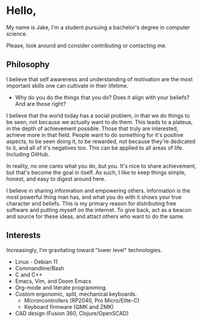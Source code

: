 # Hello,
My name is Jake, I'm a student pursuing a bachelor's degree in computer science.

Please, look around and consider contributing or contacting me.

## Philosophy
I believe that self awareness and understanding of motivation are the most important skills one can cultivate in their lifetime. 
- Why do you do the things that you do? Does it align with your beliefs? And are those right?

I believe that the world today has a social problem, in that we do things to be seen, not because we actually want to do them. This leads to a plateua, in the depth of achievement possible. Those that truly are interested, achieve more in that field. People want to do something for it's positive aspects, to be seen doing it, to be rewarded, not because they're dedicated to it, and all of it's negatives too. This can be applied to all areas of life. Including GitHub.

In reality, no one cares what you do, but you. It's nice to share achievement, but that's become the goal in itself. As such, I like to keep things simple, honest, and easy to digest around here.

I believe in sharing information and empowering others. Information is the most powerful thing man has, and what you do with it shows your true character and beliefs. This is my primary reason for distributing free software and putting myself on the internet. To give back, act as a beacon and source for these ideas, and attact others who want to do the same.

## Interests
Increasingly, I'm gravitating toward "lower level" technologies.
- Linux - Debian 11
- Commandline/Bash
- C and C++
- Emacs, Vim, and Doom Emacs
- Org-mode and literate programming.
- Custom ergonomic, split, mechanical keyboards.
	- Microncontrollers (RP2040, Pro Micro/Elite-C)
	- Keyboard firmware (QMK and ZMK)
 - CAD design (Fusion 360, Clojure/OpenSCAD)

<!--
**noncog/noncog** is a ✨ _special_ ✨ repository because its `README.md` (this file) appears on your GitHub profile.

Here are some ideas to get you started:

- 🔭 I’m currently working on ...
- 🌱 I’m currently learning ...
- 👯 I’m looking to collaborate on ...
- 🤔 I’m looking for help with ...
- 💬 Ask me about ...
- 📫 How to reach me: ...
- 😄 Pronouns: ...
- ⚡ Fun fact: ...
-->
